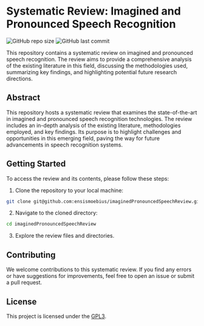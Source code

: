 # Systematic Review: Imagined and Pronounced Speech Recognition

![GitHub repo size](https://img.shields.io/github/repo-size/ensismoebius/imaginedPronouncedSpeechReview)
![GitHub last commit](https://img.shields.io/github/last-commit/ensismoebius/imaginedPronouncedSpeechReview)

This repository contains a systematic review on imagined and pronounced speech recognition. The review aims to provide a comprehensive analysis of the existing literature in this field, discussing the methodologies used, summarizing key findings, and highlighting potential future research directions.

## Abstract

This repository hosts a systematic review that examines the state-of-the-art in imagined and pronounced speech recognition technologies. The review includes an in-depth analysis of the existing literature, methodologies employed, and key findings. Its purpose is to highlight challenges and opportunities in this emerging field, paving the way for future advancements in speech recognition systems.

## Getting Started

To access the review and its contents, please follow these steps:

1. Clone the repository to your local machine:

```bash
git clone git@github.com:ensismoebius/imaginedPronouncedSpeechReview.git
```

2. Navigate to the cloned directory:

```bash
cd imaginedPronouncedSpeechReview
```

3. Explore the review files and directories.

## Contributing

We welcome contributions to this systematic review. If you find any errors or have suggestions for improvements, feel free to open an issue or submit a pull request.

## License

This project is licensed under the [GPL3](LICENSE).